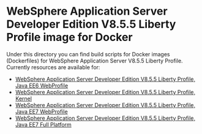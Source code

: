 # WebSphere Application Server Developer Edition V8.5.5 Liberty Profile image for Docker

Under this directory you can find build scripts for Docker images (Dockerfiles) for WebSphere Application Server V8.5.5 Liberty Profile. Currently resources are available for:

* [WebSphere Application Server Developer Edition V8.5.5 Liberty Profile, Java EE6 WebProfile](webProfile6)
* [WebSphere Application Server Developer Edition V8.5.5 Liberty Profile, Kernel](kernel)
* [WebSphere Application Server Developer Edition V8.5.5 Liberty Profile, Java EE7 WebProfile](webProfile7)
* [WebSphere Application Server Developer Edition V8.5.5 Liberty Profile, Java EE7 Full Platform](javaee7)

